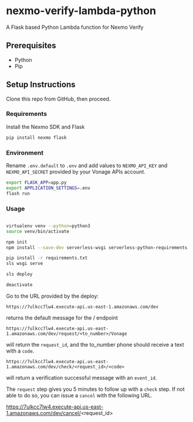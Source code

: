 # nexmo-verify-lambda-python
A Flask based Python Lambda function for Nexmo Verify

## Prerequisites
* Python
* Pip

## Setup Instructions
Clone this repo from GitHub, then proceed.

### Requirements
Install the Nexmo SDK and Flask

```bash
pip install nexmo flask
```

### Environment
Rename `.env.default` to `.env` and add values to `NEXMO_API_KEY` and `NEXMO_API_SECRET` provided by your Vonage APIs account.

```bash
export FLASK_APP=app.py
export APPLICATION_SETTINGS=.env
flash run
```

### Usage

```bash

virtualenv venv --python=python3
source venv/bin/activate

npm init
npm install --save-dev serverless-wsgi serverless-python-requirements

pip install -r requirements.txt
sls wsgi serve

sls deploy

deactivate
```

Go to the URL provided by the deploy:

`https://7ulkcc7lw4.execute-api.us-east-1.amazonaws.com/dev`

returns the default message for the / endpoint

`https://7ulkcc7lw4.execute-api.us-east-1.amazonaws.com/dev/request/<to_number>/Vonage`

will return the `request_id`, and the to_number phone should receive a text with a `code`.

`https://7ulkcc7lw4.execute-api.us-east-1.amazonaws.com/dev/check/<request_id>/<code>`

will return a verification successful message with an `event_id`.

The `request` step gives you 5 minutes to follow up with a `check` step. If not able to do so, you can issue a `cancel` with the following URL.

https://7ulkcc7lw4.execute-api.us-east-1.amazonaws.com/dev/cancel/<request_id>


